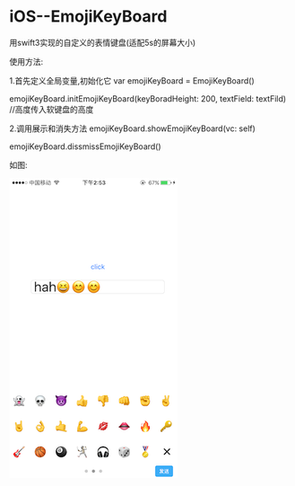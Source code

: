 # iOS--EmojiKeyBoard
用swift3实现的自定义的表情键盘(适配5s的屏幕大小)

使用方法:


1.首先定义全局变量,初始化它 
 var emojiKeyBoard = EmojiKeyBoard()
 
 emojiKeyBoard.initEmojiKeyBoard(keyBoradHeight: 200, textField: textFild) //高度传入软键盘的高度
 
 
2.调用展示和消失方法
  emojiKeyBoard.showEmojiKeyBoard(vc: self)
  
  emojiKeyBoard.dissmissEmojiKeyBoard()
  
  
  如图:
  
![img](https://github.com/15764238232/iOS--EmojiKeyBoard/blob/master/EasyChatBar/screenShots/IMG_1787.PNG)
